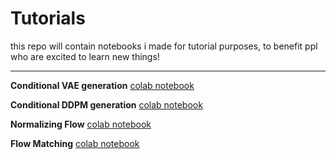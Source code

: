 # Tutorials
this repo will contain notebooks i made for tutorial purposes, to benefit ppl who are excited to learn new things!

---
**Conditional VAE generation** [colab notebook](https://t.co/iSSjqR7l4q)

**Conditional DDPM generation** [colab notebook](https://colab.research.google.com/drive/1APfyI9lhbShyjHSw0csiw-qYjcc4kOp7?usp=sharing)

**Normalizing Flow** [colab notebook](https://drive.google.com/file/d/1dhzQ8jnADNwNi57aAuCIRIbt8BYYuots/view?usp=sharing)

**Flow Matching** [colab notebook](https://colab.research.google.com/drive/1-HvyrSjoERrcN5Lv-7Y73ane5734dRBZ?usp=sharing)
